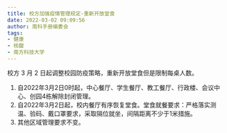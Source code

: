 ```yaml
---
title: 校方加强疫情管理规定-重新开放堂食
date: 2022-03-02 09:09:56
author: 南科手册编委会
tags:
- 健康
- 核酸
- 南方科技大学
---
```


校方 3 月 2 日起调整校园防疫策略，重新开放堂食但是限制每桌人数。

1. 自2022年3月2日0时起，中心餐厅、学生餐厅、教工餐厅、行政楼、会议中心、创园4栋解除封闭管理。
2. 自2022年3月2日起，校内餐厅有序恢复堂食。堂食就餐要求：严格落实测温、验码、戴口罩要求，采取隔位就坐，间隔距离不少于1米措施。
3. 其他区域管理要求不变。
